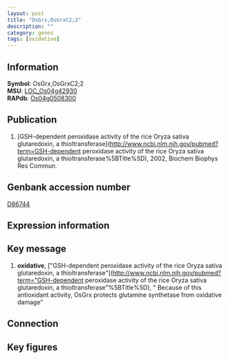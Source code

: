 ```yaml
---
layout: post
title: "OsGrx,OsGrxC2;2"
description: ""
category: genes
tags: [oxidative]
---
```


## Information
__Symbol__: OsGrx,OsGrxC2;2  
__MSU__: [LOC_Os04g42930](http://rice.plantbiology.msu.edu/cgi-bin/ORF_infopage.cgi?orf=LOC_Os04g42930)  
__RAPdb__: [Os04g0508300](http://rapdb.dna.affrc.go.jp/viewer/gbrowse_details/irgsp1?name=Os04g0508300)  

## Publication
1. [GSH-dependent peroxidase activity of the rice Oryza sativa glutaredoxin, a thioltransferase](http://www.ncbi.nlm.nih.gov/pubmed?term=GSH-dependent peroxidase activity of the rice Oryza sativa glutaredoxin, a thioltransferase%5BTitle%5D), 2002, Biochem Biophys Res Commun.

## Genbank accession number
[D86744](http://www.ncbi.nlm.nih.gov/nuccore/D86744)  

## Expression information

## Key message
1. __oxidative__, ["GSH-dependent peroxidase activity of the rice Oryza sativa glutaredoxin, a thioltransferase"](http://www.ncbi.nlm.nih.gov/pubmed?term="GSH-dependent peroxidase activity of the rice Oryza sativa glutaredoxin, a thioltransferase"%5BTitle%5D), " Because of this antioxidant activity, OsGrx protects glutamine synthetase from oxidative damage"

## Connection

## Key figures



